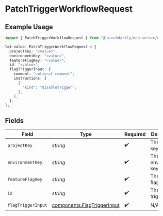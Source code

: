 # PatchTriggerWorkflowRequest

## Example Usage

```typescript
import { PatchTriggerWorkflowRequest } from "@launchdarkly/mcp-server/models/operations";

let value: PatchTriggerWorkflowRequest = {
  projectKey: "<value>",
  environmentKey: "<value>",
  featureFlagKey: "<value>",
  id: "<value>",
  flagTriggerInput: {
    comment: "optional comment",
    instructions: [
      {
        "kind": "disableTrigger",
      },
    ],
  },
};
```

## Fields

| Field                                                                      | Type                                                                       | Required                                                                   | Description                                                                |
| -------------------------------------------------------------------------- | -------------------------------------------------------------------------- | -------------------------------------------------------------------------- | -------------------------------------------------------------------------- |
| `projectKey`                                                               | *string*                                                                   | :heavy_check_mark:                                                         | The project key                                                            |
| `environmentKey`                                                           | *string*                                                                   | :heavy_check_mark:                                                         | The environment key                                                        |
| `featureFlagKey`                                                           | *string*                                                                   | :heavy_check_mark:                                                         | The feature flag key                                                       |
| `id`                                                                       | *string*                                                                   | :heavy_check_mark:                                                         | The flag trigger ID                                                        |
| `flagTriggerInput`                                                         | [components.FlagTriggerInput](../../models/components/flagtriggerinput.md) | :heavy_check_mark:                                                         | N/A                                                                        |